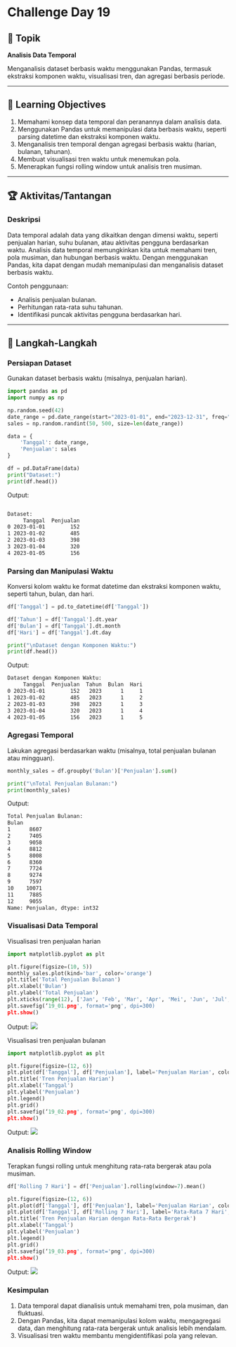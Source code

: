 # Challenge Day 19

## 📝 Topik
**Analisis Data Temporal**

Menganalisis dataset berbasis waktu menggunakan Pandas, termasuk ekstraksi komponen waktu, visualisasi tren, dan agregasi berbasis periode.

---

## 🎯 Learning Objectives
1. Memahami konsep data temporal dan peranannya dalam analisis data.
2. Menggunakan Pandas untuk memanipulasi data berbasis waktu, seperti parsing datetime dan ekstraksi komponen waktu.
3. Menganalisis tren temporal dengan agregasi berbasis waktu (harian, bulanan, tahunan).
4. Membuat visualisasi tren waktu untuk menemukan pola.
5. Menerapkan fungsi rolling window untuk analisis tren musiman.

---

## 🏆 Aktivitas/Tantangan

### Deskripsi
Data temporal adalah data yang dikaitkan dengan dimensi waktu, seperti penjualan harian, suhu bulanan, atau aktivitas pengguna berdasarkan waktu. Analisis data temporal memungkinkan kita untuk memahami tren, pola musiman, dan hubungan berbasis waktu. Dengan menggunakan Pandas, kita dapat dengan mudah memanipulasi dan menganalisis dataset berbasis waktu.

Contoh penggunaan:

- Analisis penjualan bulanan.
- Perhitungan rata-rata suhu tahunan.
- Identifikasi puncak aktivitas pengguna berdasarkan hari.

---
## 🚀 Langkah-Langkah

### Persiapan Dataset
Gunakan dataset berbasis waktu (misalnya, penjualan harian).
```python
import pandas as pd
import numpy as np

np.random.seed(42)
date_range = pd.date_range(start="2023-01-01", end="2023-12-31", freq="D")
sales = np.random.randint(50, 500, size=len(date_range))

data = {
    'Tanggal': date_range,
    'Penjualan': sales
}

df = pd.DataFrame(data)
print("Dataset:")
print(df.head())
```
Output:
```bash

Dataset:
     Tanggal  Penjualan
0 2023-01-01        152
1 2023-01-02        485
2 2023-01-03        398
3 2023-01-04        320
4 2023-01-05        156
```

### Parsing dan Manipulasi Waktu
Konversi kolom waktu ke format datetime dan ekstraksi komponen waktu, seperti tahun, bulan, dan hari.
```python
df['Tanggal'] = pd.to_datetime(df['Tanggal'])

df['Tahun'] = df['Tanggal'].dt.year
df['Bulan'] = df['Tanggal'].dt.month
df['Hari'] = df['Tanggal'].dt.day

print("\nDataset dengan Komponen Waktu:")
print(df.head())
```
Output:
```bash
Dataset dengan Komponen Waktu:
     Tanggal  Penjualan  Tahun  Bulan  Hari
0 2023-01-01        152   2023      1     1
1 2023-01-02        485   2023      1     2
2 2023-01-03        398   2023      1     3
3 2023-01-04        320   2023      1     4
4 2023-01-05        156   2023      1     5
```

### Agregasi Temporal
Lakukan agregasi berdasarkan waktu (misalnya, total penjualan bulanan atau mingguan).
```python
monthly_sales = df.groupby('Bulan')['Penjualan'].sum()

print("\nTotal Penjualan Bulanan:")
print(monthly_sales)
```
Output:
```bash
Total Penjualan Bulanan:
Bulan
1      8607
2      7405
3      9058
4      8812
5      8008
6      8360
7      7724
8      9274
9      7597
10    10071
11     7885
12     9055
Name: Penjualan, dtype: int32
```

### Visualisasi Data Temporal
Visualisasi tren penjualan harian
```python
import matplotlib.pyplot as plt

plt.figure(figsize=(10, 5))
monthly_sales.plot(kind='bar', color='orange')
plt.title('Total Penjualan Bulanan')
plt.xlabel('Bulan')
plt.ylabel('Total Penjualan')
plt.xticks(range(12), ['Jan', 'Feb', 'Mar', 'Apr', 'Mei', 'Jun', 'Jul', 'Agu', 'Sep', 'Okt', 'Nov', 'Des'], rotation=45)
plt.savefig(‘19_01.png', format='png', dpi=300)
plt.show()
```
Output:
<img src="https://github.com/rohmanurnr/100-Days-of-Python-ML-AI/blob/main/Day%20019/19_01.png" width=”500”>

Visualisasi tren penjualan bulanan
```python
import matplotlib.pyplot as plt

plt.figure(figsize=(12, 6))
plt.plot(df['Tanggal'], df['Penjualan'], label='Penjualan Harian', color='blue')
plt.title('Tren Penjualan Harian')
plt.xlabel('Tanggal')
plt.ylabel('Penjualan')
plt.legend()
plt.grid()
plt.savefig(‘19_02.png', format='png', dpi=300)
plt.show()
```
Output:
<img src="https://github.com/rohmanurnr/100-Days-of-Python-ML-AI/blob/main/Day%20019/19_02.png" width=”500”>

### Analisis Rolling Window
Terapkan fungsi rolling untuk menghitung rata-rata bergerak atau pola musiman.
```python
df['Rolling 7 Hari'] = df['Penjualan'].rolling(window=7).mean()

plt.figure(figsize=(12, 6))
plt.plot(df['Tanggal'], df['Penjualan'], label='Penjualan Harian', color='blue', alpha=0.5)
plt.plot(df['Tanggal'], df['Rolling 7 Hari'], label='Rata-Rata 7 Hari', color='red')
plt.title('Tren Penjualan Harian dengan Rata-Rata Bergerak')
plt.xlabel('Tanggal')
plt.ylabel('Penjualan')
plt.legend()
plt.grid()
plt.savefig(‘19_03.png', format='png', dpi=300)
plt.show()
```
Output:
<img src="https://github.com/rohmanurnr/100-Days-of-Python-ML-AI/blob/main/Day%20019/19_03.png" width=”500”>

### Kesimpulan 
1. Data temporal dapat dianalisis untuk memahami tren, pola musiman, dan fluktuasi.
2. Dengan Pandas, kita dapat memanipulasi kolom waktu, mengagregasi data, dan menghitung rata-rata bergerak untuk analisis lebih mendalam.
3. Visualisasi tren waktu membantu mengidentifikasi pola yang relevan.
